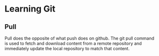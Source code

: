 # Learning Git
## Pull

Pull does the opposite of what push does on github. The git pull command is used to fetch and download content from a remote repository and immediately update the local repository to match that content.
